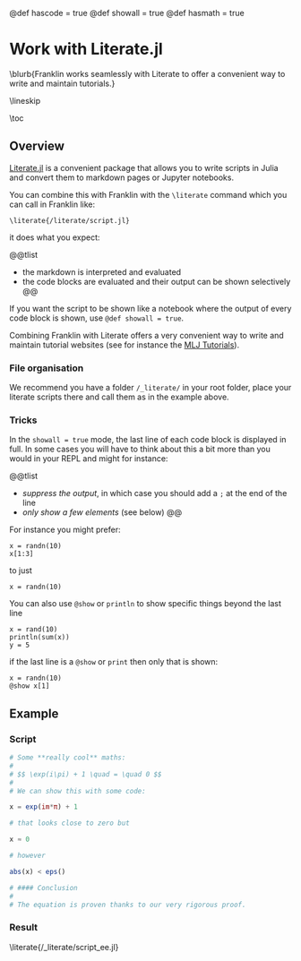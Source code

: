 @def hascode = true
@def showall = true
@def hasmath = true

# Work with Literate.jl

\blurb{Franklin works seamlessly with Literate to offer a convenient way to write and maintain tutorials.}

\lineskip

\toc

## Overview

[Literate.jl](https://github.com/fredrikekre/Literate.jl) is a convenient package that allows you to write scripts in Julia and convert them to markdown pages or Jupyter notebooks.

You can combine this with Franklin with the `\literate` command which you can call in Franklin like:

```
\literate{/literate/script.jl}
```

it does what you expect:

@@tlist
* the markdown is interpreted and evaluated
* the code blocks are evaluated and their output can be shown selectively
@@

If you want the script to be shown like a notebook where the output of every code block is shown, use  `@def showall = true`.

Combining Franklin with Literate offers a very convenient way to write and maintain tutorial websites (see for instance the [MLJ Tutorials](https://alan-turing-institute.github.io/MLJTutorials/)).

### File organisation

We recommend you have a folder `/_literate/` in your root folder, place your literate scripts there and call them as in the example above.

### Tricks

In the `showall = true` mode, the last line of each code block is displayed in full.
In some cases you will have to  think about this a bit more than you would in your REPL and might for instance:

@@tlist
* _suppress the output_, in which case  you should add a `;`  at the end  of the line
* _only show a few elements_ (see below)
@@

For instance you might prefer:

```julia:ee0
x = randn(10)
x[1:3]
```

to just

```julia:ee1
x = randn(10)
```

You can also use `@show` or `println` to show specific things beyond the last line

```julia:ee2
x = rand(10)
println(sum(x))
y = 5
```

if the last line is a `@show` or `print` then only that is shown:

```julia:ee3
x = randn(10)
@show x[1]
```

## Example

### Script

`````julia
# Some **really cool** maths:
#
# $$ \exp(i\pi) + 1 \quad = \quad 0 $$
#
# We can show this with some code:

x = exp(im*π) + 1

# that looks close to zero but

x ≈ 0

# however

abs(x) < eps()

# #### Conclusion
#
# The equation is proven thanks to our very rigorous proof.
`````

### Result

\literate{/_literate/script_ee.jl} <!--_-->
